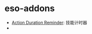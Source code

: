 # eso-addons

- [Action Duration Reminder](https://www.esoui.com/downloads/info1536-ActionDurationReminder.html): 技能计时器 
- 
